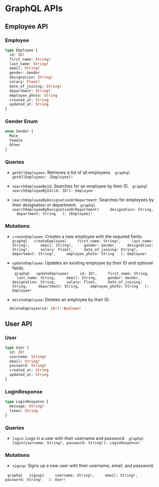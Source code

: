  

# GraphQL APIs


## Employee API
### Employee 

``` graphql
type Employee {
  id: ID!
  first_name: String!
  last_name: String!
  email: String!
  gender: Gender
  designation: String!
  salary: Float!
  date_of_joining: String!
  department: String!
  employee_photo: String
  created_at: String
  updated_at: String
}
```
### Gender Enum 

``` graphql
enum Gender {
  Male
  Female
  Other
}
```

### Queries
- `getAllEmployees`: Retrieves a list of all employees.
  ``` graphql
  getAllEmployees: [Employee]!
  ```

- `searchEmployeeById`: Searches for an employee by their ID.
  ``` graphql
  searchEmployeeById(id: ID!): Employee
  ```

- `searchEmployeeByDesignationOrDepartment`: Searches for employees by their designation or department.
  ``` graphql
  searchEmployeeByDesignationOrDepartment(
    designation: String,
    department: String
  ): [Employee]!
  ```
  

### Mutations

- `createEmployee`: Creates a new employee with the required fields.
  ``` graphql
  createEmployee(
    first_name: String!,
    last_name: String!,
    email: String!,
    gender: Gender,
    designation: String!,
    salary: Float!,
    date_of_joining: String!,
    department: String!,
    employee_photo: String
  ): Employee!
  ```

- `updateEmployee`: Updates an existing employee by their ID and optional fields.  
  ``` graphql
  updateEmployee(
    id: ID!,
    first_name: String,
    last_name: String,
    email: String,
    gender: Gender,
    designation: String,
    salary: Float,
    date_of_joining: String,
    department: String,
    employee_photo: String
  ): Employee!
  ```
  
- `deleteEmployee`: Deletes an employee by their ID.
``` graphql
  deleteEmployee(id: ID!): Boolean!
```
 
## User API

  

### User 

``` graphql
type User {
  id: ID!
  username: String!
  email: String!
  password: String!
  created_at: String
  updated_at: String
}
```

### LoginResponse

``` graphql
type LoginResponse {
  message: String!
  token: String
}
```

### Queries
 
- `login`: Logs in a user with their username and password.
  ``` graphql
  login(username: String!, password: String!): LoginResponse!
  ```
### Mutations

- `signup`: Signs up a new user with their username, email, and password. 

  ``` graphql
  signup(
    username: String!,
    email: String!,
    password: String!
  ): User!
  ```